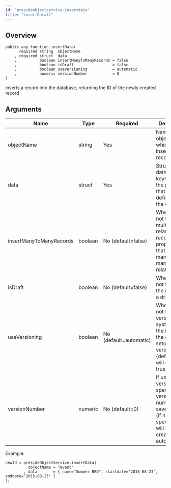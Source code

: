 ```yaml
---
id: "presideobjectservice-insertdata"
title: "insertData()"
---
```



## Overview




```luceescript
public any function insertData(
      required string  objectName             
    , required struct  data                   
    ,          boolean insertManyToManyRecords = false
    ,          boolean isDraft                 = false
    ,          boolean useVersioning           = automatic
    ,          numeric versionNumber           = 0
)
```

Inserts a record into the database, returning the ID of the newly created record


## Arguments


<div class="table-responsive"><table class="table"><thead><tr><th>Name</th><th>Type</th><th>Required</th><th>Description</th></tr></thead><tbody><tr><td>objectName</td><td>string</td><td>Yes</td><td>Name of the object in which to to insert a record</td></tr><tr><td>data</td><td>struct</td><td>Yes</td><td>Structure of data who's keys map to the properties that are defined on the object</td></tr><tr><td>insertManyToManyRecords</td><td>boolean</td><td>No (default=false)</td><td>Whether or not to insert multiple relationship records for properties that have a many-to-many relationship</td></tr><tr><td>isDraft</td><td>boolean</td><td>No (default=false)</td><td>Whether or not to save the record as a draft record</td></tr><tr><td>useVersioning</td><td>boolean</td><td>No (default=automatic)</td><td>Whether or not to use the versioning system with the insert. If the object is setup to use versioning (default), this will default to true.</td></tr><tr><td>versionNumber</td><td>numeric</td><td>No (default=0)</td><td>If using versioning, specify a version number to save against (if none specified, one will be created automatically)</td></tr></tbody></table></div>


Example:


```luceescript
newId = presideObjectService.insertData(
          objectName = "event"
        , data       = { name="Summer BBQ", startdate="2015-08-23", enddate="2015-08-23" }
);
```